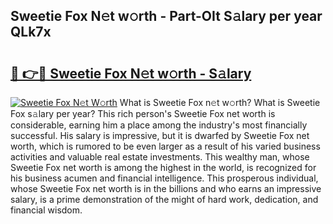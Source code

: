 ## Sweetie Fox N𝚎t w𝚘rth - Part-OIt S𝚊lary per year QLk7x

# <h2><a href="http://gc46zgz.nevu.top/?p=Sweetie+Fox">🔗 👉🔴 Sweetie Fox N𝚎t w𝚘rth - S𝚊lary</a></h2>

[![Sweetie Fox N𝚎t W𝚘rth](https://i.imgur.com/Oavwk0R.jpeg)](http://gc46zgz.nevu.top/?p=Sweetie+Fox)
What is Sweetie Fox n𝚎t w𝚘rth? What is Sweetie Fox s𝚊lary per year?
This rich person's Sweetie Fox net worth is considerable, earning him a place among the industry's most financially successful. His salary is impressive, but it is dwarfed by Sweetie Fox net worth, which is rumored to be even larger as a result of his varied business activities and valuable real estate investments. This wealthy man, whose Sweetie Fox net worth is among the highest in the world, is recognized for his business acumen and financial intelligence. This prosperous individual, whose Sweetie Fox net worth is in the billions and who earns an impressive salary, is a prime demonstration of the might of hard work, dedication, and financial wisdom.
